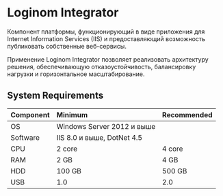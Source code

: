 # Loginom Integrator

Компонент платформы, функционирующий в виде приложения для Internet Information Services (IIS) и предоставляющий возможность публиковать собственные веб-сервисы.

Применение Loginom Integrator позволяет реализовать архитектуру решения, обеспечивающую отказоустойчивость, балансировку нагрузки и горизонтальное масштабирование.

## System Requirements

| Component | Minimum | Recommended |
|:--------- |:-------------|:------------- |
| OS | Windows Server 2012 и выше | |
| Software | IIS 8.0 и выше, DotNet 4.5 | |
| CPU | 2 core | 4 core |
| RAM | 2 GB | 4 GB |
| HDD | 100 GB | 500 GB |
| USB | 1.0 | 2.0 |
